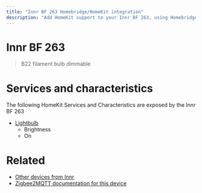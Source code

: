 ```yaml
---
title: "Innr BF 263 Homebridge/HomeKit integration"
description: "Add HomeKit support to your Innr BF 263, using Homebridge, Zigbee2MQTT and homebridge-z2m."
---
```

<!---
This file has been GENERATED using src/docgen/docgen.ts
DO NOT EDIT THIS FILE MANUALLY!
-->
# Innr BF 263
> B22 filament bulb dimmable


# Services and characteristics
The following HomeKit Services and Characteristics are exposed by
the Innr BF 263

* [Lightbulb](../../light.md)
  * Brightness
  * On


# Related
* [Other devices from Innr](../index.md#innr)
* [Zigbee2MQTT documentation for this device](https://www.zigbee2mqtt.io/devices/BF_263.html)